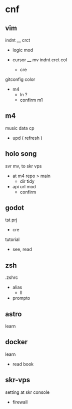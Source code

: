 
# cnf


## vim

indnt __ crct
- logic mod

- cursor __ mv indnt crct col
  - cre


gitconfig color
- m4
  - ln ?
  - confirm m1


## m4

music data cp
- upd ( refresh )


## holo song

svr mv, to skr vps
- at m4 repo > main
  - dir tidy
- api url mod
  - confirm


## godot

tst prj
- cre

tutorial
- see, read


## zsh

.zshrc
- alias
  - ll
- prompto


## astro

learn


## docker

learn
- read book


## skr-vps

setting at skr console
- firewall


